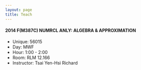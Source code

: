 ```yaml
---
layout: page
title: Teach
---
```


#### 2014 F(M387C) NUMRCL ANLY: ALGEBRA & APPROXIMATION

- Unique: 56015
- Day: MWF
- Hour: 1:00 - 2:00
- Room: RLM 12.166
- Instructor: Tsai Yen-Hsi Richard
